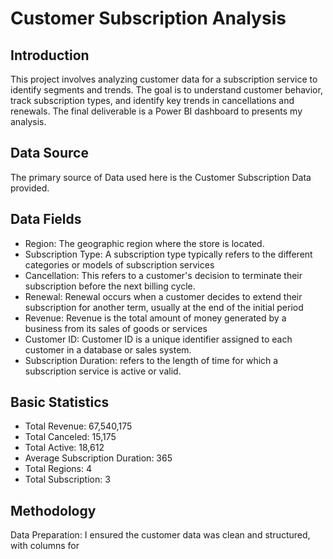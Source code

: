 # Customer Subscription Analysis

## Introduction
This project involves analyzing customer data for a subscription service to identify 
segments and trends. The goal is to understand customer behavior, track subscription types, 
and identify key trends in cancellations and renewals. The final deliverable is a Power BI 
dashboard to presents my analysis. 

## Data Source
The primary source of Data used here is the Customer Subscription Data provided.

## Data Fields

-  Region: The geographic region where the store is located.
-  Subscription Type: A subscription type typically refers to the different categories or models of subscription services
-  Cancellation: This refers to a customer's decision to terminate their subscription before the next billing cycle. 
-  Renewal: Renewal occurs when a customer decides to extend their subscription for another term, usually at the end of the initial period 
-  Revenue: Revenue is the total amount of money generated by a business from its sales of goods or services
-  Customer ID: Customer ID is a unique identifier assigned to each customer in a database or sales system. 
-  Subscription Duration: refers to the length of time for which a subscription service is active or valid. 


## Basic Statistics
-  Total Revenue: 67,540,175
-  Total Canceled: 15,175
-  Total Active: 18,612
-  Average Subscription Duration: 365
-  Total Regions: 4
-  Total Subscription: 3

## Methodology 
Data Preparation: I ensured the customer data was clean and structured, with columns for



